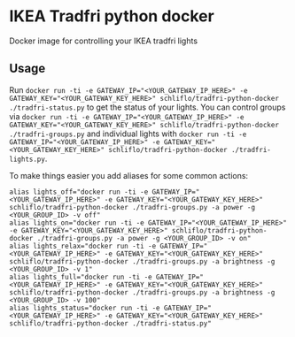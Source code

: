 # IKEA Tradfri python docker
Docker image for controlling your IKEA tradfri lights

## Usage
Run `docker run -ti -e GATEWAY_IP="<YOUR_GATEWAY_IP_HERE>" -e GATEWAY_KEY="<YOUR_GATEWAY_KEY_HERE>" schliflo/tradfri-python-docker ./tradfri-status.py` to get the status of your lights.
You can control groups via `docker run -ti -e GATEWAY_IP="<YOUR_GATEWAY_IP_HERE>" -e GATEWAY_KEY="<YOUR_GATEWAY_KEY_HERE>" schliflo/tradfri-python-docker ./tradfri-groups.py` and individual lights with `docker run -ti -e GATEWAY_IP="<YOUR_GATEWAY_IP_HERE>" -e GATEWAY_KEY="<YOUR_GATEWAY_KEY_HERE>" schliflo/tradfri-python-docker ./tradfri-lights.py`.

To make things easier you add aliases for some common actions:
```
alias lights_off="docker run -ti -e GATEWAY_IP="<YOUR_GATEWAY_IP_HERE>" -e GATEWAY_KEY="<YOUR_GATEWAY_KEY_HERE>" schliflo/tradfri-python-docker ./tradfri-groups.py -a power -g <YOUR_GROUP_ID> -v off"
alias lights_on="docker run -ti -e GATEWAY_IP="<YOUR_GATEWAY_IP_HERE>" -e GATEWAY_KEY="<YOUR_GATEWAY_KEY_HERE>" schliflo/tradfri-python-docker ./tradfri-groups.py -a power -g <YOUR_GROUP_ID> -v on"
alias lights_relax="docker run -ti -e GATEWAY_IP="<YOUR_GATEWAY_IP_HERE>" -e GATEWAY_KEY="<YOUR_GATEWAY_KEY_HERE>" schliflo/tradfri-python-docker ./tradfri-groups.py -a brightness -g <YOUR_GROUP_ID> -v 1"
alias lights_full="docker run -ti -e GATEWAY_IP="<YOUR_GATEWAY_IP_HERE>" -e GATEWAY_KEY="<YOUR_GATEWAY_KEY_HERE>" schliflo/tradfri-python-docker ./tradfri-groups.py -a brightness -g <YOUR_GROUP_ID> -v 100"
alias lights_status="docker run -ti -e GATEWAY_IP="<YOUR_GATEWAY_IP_HERE>" -e GATEWAY_KEY="<YOUR_GATEWAY_KEY_HERE>" schliflo/tradfri-python-docker ./tradfri-status.py"
```